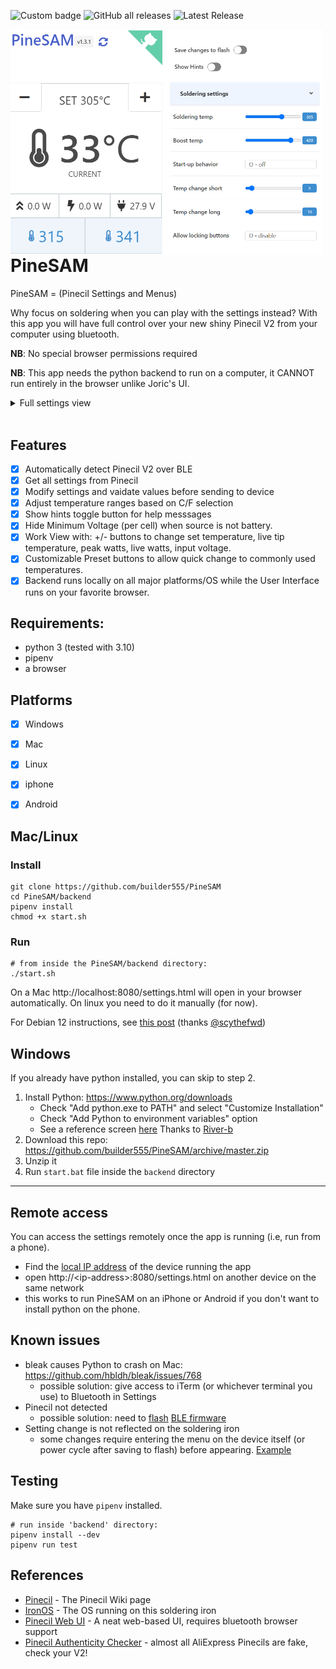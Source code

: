 <img alt="Custom badge" src="https://img.shields.io/endpoint?color=blue&style=plastic&url=https%3A%2F%2Fhits.dwyl.com%2Fbuilder555%2FPineSAM.json">  <img alt="GitHub all releases" src="https://img.shields.io/github/downloads/builder555/PineSAM/total?color=blue&style=plastic"> ![Latest Release](https://img.shields.io/github/v/release/builder555/PineSAM)




<img src="./screenshot1.3.1.png" align="right" width="500" style="float:left">

# PineSAM

PineSAM = (Pinecil Settings and Menus)

Why focus on soldering when you can play with the settings instead? With this app you will have full control over your new shiny Pinecil V2 from your computer using bluetooth.


**NB**: No special browser permissions required

**NB**: This app needs the python backend to run on a computer, it CANNOT run entirely in the browser unlike Joric's UI.

<details>
  <summary>Full settings view</summary>
  <p>
    <img src="./full_settings1.3.1.png"/>
  </p>
</details>
<div style="clear:both;">&nbsp;</div>

## Features
- [x] Automatically detect Pinecil V2 over BLE
- [x] Get all settings from Pinecil
- [X] Modify settings and vaidate values before sending to device
- [X] Adjust temperature ranges based on C/F selection
- [X] Show hints toggle button for help messsages
- [X] Hide Minimum Voltage (per cell) when source is not battery.
- [X] Work View with: +/- buttons to change set temperature, live tip temperature, peak watts, live watts, input voltage.
- [X] Customizable Preset buttons to allow quick change to commonly used temperatures.
- [X] Backend runs locally on all major platforms/OS while the User Interface runs on your favorite browser.

## Requirements:
- python 3 (tested with 3.10)
- pipenv
- a browser

## Platforms
- [x] Windows
- [x] Mac
- [x] Linux
- [x] iphone
- [x] Android


## Mac/Linux 

### Install

```shell
git clone https://github.com/builder555/PineSAM
cd PineSAM/backend
pipenv install
chmod +x start.sh
```

### Run
```shell
# from inside the PineSAM/backend directory:
./start.sh
```

On a Mac http://localhost:8080/settings.html will open in your browser automatically. On linux you need to do it manually (for now).

For Debian 12 instructions, see [this post](https://github.com/builder555/PineSAM/discussions/47#discussion-4884758) (thanks [@scythefwd](https://github.com/scythefwd))


## Windows

If you already have python installed, you can skip to step 2.

1. Install Python: https://www.python.org/downloads
    * Check "Add python.exe to PATH" and select "Customize Installation"
    * Check "Add Python to environment variables" option
    * See a reference screen [here](https://github.com/builder555/PineSAM/discussions/7#discussion-4862766) Thanks to [River-b](https://github.com/River-b)
2. Download this repo: https://github.com/builder555/PineSAM/archive/master.zip
3. Unzip it
4. Run `start.bat` file inside the `backend` directory

---

## Remote access

You can access the settings remotely once the app is running (i.e, run from a phone).

* Find the [local IP address](https://lifehacker.com/how-to-find-your-local-and-external-ip-address-5833108) of the device running the app
* open http://\<ip-address\>:8080/settings.html on another device on the same network
* this works to run PineSAM on an iPhone or Android if you don't want to install python on the phone.

## Known issues

- bleak causes Python to crash on Mac: https://github.com/hbldh/bleak/issues/768
    * possible solution: give access to iTerm (or whichever terminal you use) to Bluetooth in Settings
- Pinecil not detected
    * possible solution: need to [flash](https://github.com/Ralim/IronOS/discussions/1518#discussioncomment-4866637) [BLE firmware](https://github.com/builder555/PineSAM/files/10797411/Pinecilv2_EN.zip)
- Setting change is not reflected on the soldering iron
    * some changes require entering the menu on the device itself (or power cycle after saving to flash) before appearing. [Example](https://github.com/Ralim/IronOS/issues/1560)

## Testing

Make sure you have `pipenv` installed.

```shell
# run inside 'backend' directory:
pipenv install --dev
pipenv run test
```

## References

- [Pinecil](https://wiki.pine64.org/wiki/Pinecil) - The Pinecil Wiki page
- [IronOS](https://github.com/Ralim/IronOS) - The OS running on this soldering iron
- [Pinecil Web UI](https://github.com/joric/pinecil) - A neat web-based UI, requires bluetooth browser support
- [Pinecil Authenticity Checker](https://pinecil.pine64.org/) - almost all AliExpress Pinecils are fake, check your V2!
